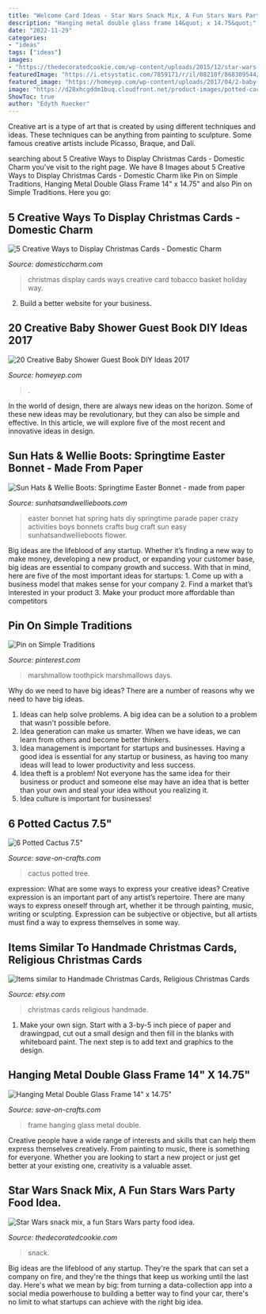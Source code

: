 ```yaml
---
title: "Welcome Card Ideas - Star Wars Snack Mix, A Fun Stars Wars Party Food Idea."
description: "Hanging metal double glass frame 14&quot; x 14.75&quot;"
date: "2022-11-29"
categories:
- "ideas"
tags: ["ideas"]
images:
- "https://thedecoratedcookie.com/wp-content/uploads/2015/12/star-wars-snack-mix-pinterest-image.jpg"
featuredImage: "https://i.etsystatic.com/7859171/r/il/08210f/868309544/il_570xN.868309544_1btl.jpg"
featured_image: "https://homeyep.com/wp-content/uploads/2017/04/2-baby-shower-guest-book-diy-ideas-thumb.jpg"
image: "https://d28xhcgddm1buq.cloudfront.net/product-images/potted-cactus-pair-pink-7-2.jpg"
ShowToc: true
author: "Edyth Ruecker"
---
```



Creative art is a type of art that is created by using different techniques and ideas. These techniques can be anything from painting to sculpture. Some famous creative artists include Picasso, Braque, and Dalí.

	

		
searching about 5 Creative Ways to Display Christmas Cards - Domestic Charm you've visit to the right page. We have 8 Images about 5 Creative Ways to Display Christmas Cards - Domestic Charm like Pin on Simple Traditions, Hanging Metal Double Glass Frame 14&quot; x 14.75&quot; and also Pin on Simple Traditions. Here you go:
		
    
## 5 Creative Ways To Display Christmas Cards - Domestic Charm

<img loading=lazy src="http://www.domesticcharm.com/wp-content/uploads/2014/12/IMG_88651.jpg" onerror="this.onerror=null;this.src='https://tse3.mm.bing.net/th?id=OIP.naYjcguiUhg_JGP06aFqLgHaLH&amp;pid=15.1';" alt="5 Creative Ways to Display Christmas Cards - Domestic Charm">

_Source: domesticcharm.com_

>christmas display cards ways creative card tobacco basket holiday way. 

	

2. Build a better website for your business. 

    
## 20 Creative Baby Shower Guest Book DIY Ideas 2017

<img loading=lazy src="https://homeyep.com/wp-content/uploads/2017/04/2-baby-shower-guest-book-diy-ideas-thumb.jpg" onerror="this.onerror=null;this.src='https://tse3.mm.bing.net/th?id=OIP.ivBshBw5GvnJ00koEYh-AgHaHa&amp;pid=15.1';" alt="20 Creative Baby Shower Guest Book DIY Ideas 2017">

_Source: homeyep.com_

>. 

	

In the world of design, there are always new ideas on the horizon. Some of these new ideas may be revolutionary, but they can also be simple and effective. In this article, we will explore five of the most recent and innovative ideas in design.

    
## Sun Hats &amp; Wellie Boots: Springtime Easter Bonnet - Made From Paper

<img loading=lazy src="https://3.bp.blogspot.com/-piSLkDKtupI/T2bkbEw6EfI/AAAAAAAAENQ/7EHqaJKpOTo/s1600/hat7.jpg" onerror="this.onerror=null;this.src='https://tse3.mm.bing.net/th?id=OIP.xBPTGn5s9skh8nFU1tjvZwAAAA&amp;pid=15.1';" alt="Sun Hats &amp; Wellie Boots: Springtime Easter Bonnet - made from paper">

_Source: sunhatsandwellieboots.com_

>easter bonnet hat spring hats diy springtime parade paper crazy activities boys bonnets crafts bug craft sun easy sunhatsandwellieboots flower. 

	

Big ideas are the lifeblood of any startup. Whether it’s finding a new way to make money, developing a new product, or expanding your customer base, big ideas are essential to company growth and success. With that in mind, here are five of the most important ideas for startups: 1. Come up with a business model that makes sense for your company 2. Find a market that’s interested in your product 3. Make your product more affordable than competitors 
    
## Pin On Simple Traditions

<img loading=lazy src="https://i.pinimg.com/736x/bd/9e/7d/bd9e7d265f5e73c0caeb10cb0be2d695---days-of-school-marshmallows.jpg" onerror="this.onerror=null;this.src='https://tse3.mm.bing.net/th?id=OIP.Hgchz2luP0UBm3FN-nRJmwHaLH&amp;pid=15.1';" alt="Pin on Simple Traditions">

_Source: pinterest.com_

>marshmallow toothpick marshmallows days. 

	

Why do we need to have big ideas?
There are a number of reasons why we need to have big ideas. 
1. Ideas can help solve problems. A big idea can be a solution to a problem that wasn't possible before. 
2. Idea generation can make us smarter. When we have ideas, we can learn from others and become better thinkers. 
3. Idea management is important for startups and businesses. Having a good idea is essential for any startup or business, as having too many ideas will lead to lower productivity and less success. 
4. Idea theft is a problem! Not everyone has the same idea for their business or product and someone else may have an idea that is better than your own and steal your idea without you realizing it. 
5. Idea culture is important for businesses!

    
## 6 Potted Cactus 7.5&quot;

<img loading=lazy src="https://d28xhcgddm1buq.cloudfront.net/product-images/potted-cactus-pair-pink-7-2.jpg" onerror="this.onerror=null;this.src='https://tse3.mm.bing.net/th?id=OIP.qdWBwSnzy1Zow73RcqhGOAHaLG&amp;pid=15.1';" alt="6 Potted Cactus 7.5&quot;">

_Source: save-on-crafts.com_

>cactus potted tree. 

	

expression: What are some ways to express your creative ideas?
Creative expression is an important part of any artist’s repertoire. There are many ways to express oneself through art, whether it be through painting, music, writing or sculpting. Expression can be subjective or objective, but all artists must find a way to express themselves in some way.

    
## Items Similar To Handmade Christmas Cards, Religious Christmas Cards

<img loading=lazy src="https://i.etsystatic.com/7859171/r/il/08210f/868309544/il_570xN.868309544_1btl.jpg" onerror="this.onerror=null;this.src='https://tse1.mm.bing.net/th?id=OIP.hIXjmPiSqp0C-VPVgwzOPgHaEK&amp;pid=15.1';" alt="Items similar to Handmade Christmas Cards, Religious Christmas Cards">

_Source: etsy.com_

>christmas cards religious handmade. 

	

1. Make your own sign. Start with a 3-by-5 inch piece of paper and drawingpad, cut out a small design and then fill in the blanks with whiteboard paint. The next step is to add text and graphics to the design.

    
## Hanging Metal Double Glass Frame 14&quot; X 14.75&quot;

<img loading=lazy src="https://d28xhcgddm1buq.cloudfront.net/product-images/photo-frame-metal-hanging-14x14in-1.jpg" onerror="this.onerror=null;this.src='https://tse4.mm.bing.net/th?id=OIP.tgFqycyvT9oMxCbFobZEvgHaLH&amp;pid=15.1';" alt="Hanging Metal Double Glass Frame 14&quot; x 14.75&quot;">

_Source: save-on-crafts.com_

>frame hanging glass metal double. 

	

Creative people have a wide range of interests and skills that can help them express themselves creatively. From painting to music, there is something for everyone. Whether you are looking to start a new project or just get better at your existing one, creativity is a valuable asset.

    
## Star Wars Snack Mix, A Fun Stars Wars Party Food Idea.

<img loading=lazy src="https://thedecoratedcookie.com/wp-content/uploads/2015/12/star-wars-snack-mix-pinterest-image.jpg" onerror="this.onerror=null;this.src='https://tse2.mm.bing.net/th?id=OIP.lSQw-d15I4uR8sea-BQHWQHaTC&amp;pid=15.1';" alt="Star Wars snack mix, a fun Stars Wars party food idea.">

_Source: thedecoratedcookie.com_

>snack. 

	

Big ideas are the lifeblood of any startup. They're the spark that can set a company on fire, and they're the things that keep us working until the last day. Here's what we mean by big: from turning a data-collection app into a social media powerhouse to building a better way to find your car, there's no limit to what startups can achieve with the right big idea.

